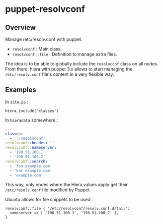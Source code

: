 # puppet-resolvconf

## Overview

Manage /etc/resolv.conf with puppet.

* `resolvconf` : Main class.
* `resolvconf::file` : Definition to manage extra files.

The idea is to be able to globally include the `resolvconf` class on all nodes.
From there, hiera with puppet 3.x allows to start managing the
`/etc/resolv.conf` file's content in a very flexible way.

## Examples

In `site.pp` :
```puppet
hiera_include('classes')
```

In `hieradata` somewhere :
```yaml
---
classes:
  - '::resolvconf'
resolvconf::header: ''
resolvconf::nameserver:
  - '198.51.100.1'
  - '198.51.100.2'
resolvconf::search:
  - 'foo.example.com'
  - 'bar.example.com'
  - 'example.com'
```

This way, only nodes where the Hiera values apply get their `/etc/resolv.conf`
file modified by Puppet.

Ubuntu allows for file snippets to be used :
```puppet
resolvconf::file { '/etc/resolvconf/resolv.conf.d/tail':
  nameserver => [ '198.51.100.1', '198.51.100.2' ],
}
```


